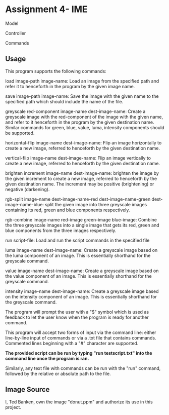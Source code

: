 # Assignment 4- IME

Model

Controller

Commands




## Usage

This program supports the following commands:

load image-path image-name: Load an image from the specified path and refer it to henceforth in the program by the given image name.

save image-path image-name: Save the image with the given name to the specified path which should include the name of the file.

greyscale red-component image-name dest-image-name: Create a greyscale image with the red-component of the image with the given name, and refer to it henceforth in the program by the given destination name. Similar commands for green, blue, value, luma, intensity components should be supported.

horizontal-flip image-name dest-image-name: Flip an image horizontally to create a new image, referred to henceforth by the given destination name.

vertical-flip image-name dest-image-name: Flip an image vertically to create a new image, referred to henceforth by the given destination name.

brighten increment image-name dest-image-name: brighten the image by the given increment to create a new image, referred to henceforth by the given destination name. The increment may be positive (brightening) or negative (darkening).

rgb-split image-name dest-image-name-red dest-image-name-green dest-image-name-blue: split the given image into three greyscale images containing its red, green and blue components respectively.

rgb-combine image-name red-image green-image blue-image: Combine the three greyscale images into a single image that gets its red, green and blue components from the three images respectively.

run script-file: Load and run the script commands in the specified file

luma image-name dest-image-name: Create a greyscale image based on the luma component of an image.
This is essentially shorthand for the greyscale command.

value image-name dest-image-name: Create a greyscale image based on the value component of an image.
This is essentially shorthand for the greyscale command.

intensity image-name dest-image-name: Create a greyscale image based on the intensity component of an image.
This is essentially shorthand for the greyscale command.

The program will prompt the user with a "$" symbol which is used
as feedback to let the user know when the program is ready for another
command.

This program will accept two forms of input via the command line:
either line-by-line input of commands or via a .txt file 
that contains commands. Commented lines beginning with a "#"
character are supported.

**The provided script can be run by typing "run testscript.txt" into
the command line once the program is ran.**

Similarly, any text file with commands can be run with the "run" command,
followed by the relative or absolute path to the file.





## Image Source

I, Ted Banken, own the image "donut.ppm" and authorize its use 
in this project.